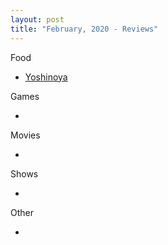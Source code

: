 ```yaml
---
layout: post
title: "February, 2020 - Reviews"
---
```


Food

  - [Yoshinoya](https://karlcxu.github.io/KarlChoiReviews/1958/12/27/Yoshinoya.html)
  
Games

  - 
  
Movies

  - 
  
Shows

  - 
  
Other

  -
